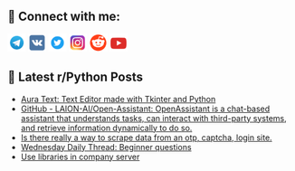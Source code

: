 ## 🔎 Connect with me:
[<img src="https://github.com/bullbesh/bullbesh/blob/main/images/Telegram.png" width="32" height="32" />](https://t.me/bullbesh)
[<img src="https://github.com/bullbesh/bullbesh/blob/main/images/VK.png" width="32" height="32" />](https://vk.com/bullbesh)
[<img src="https://github.com/bullbesh/bullbesh/blob/main/images/Twitter.png" width="32" height="32" />](https://twitter.com/bullbesh1)
[<img src="https://github.com/bullbesh/bullbesh/blob/main/images/Instagram.png" width="32" height="32" />](https://www.instagram.com/bullbesh)
[<img src="https://github.com/bullbesh/bullbesh/blob/main/images/Reddit.png" width="32" height="32" />](https://www.reddit.com/user/bullbesh)
[<img src="https://github.com/bullbesh/bullbesh/blob/main/images/YouTube.png" width="32" height="32" />](https://www.youtube.com/channel/UCtfjRs6uzgq5mfm8S06WTcg)

## 📕 Latest r/Python Posts
<!-- BLOG-POST-LIST:START -->
- [Aura Text: Text Editor made with Tkinter and Python](https://www.reddit.com/r/Python/comments/10wptcn/aura_text_text_editor_made_with_tkinter_and_python/)
- [GitHub - LAION-AI/Open-Assistant: OpenAssistant is a chat-based assistant that understands tasks, can interact with third-party systems, and retrieve information dynamically to do so.](https://www.reddit.com/r/Python/comments/10wjyt2/github_laionaiopenassistant_openassistant_is_a/)
- [Is there really a way to scrape data from an otp, captcha, login site.](https://www.reddit.com/r/Python/comments/10wigda/is_there_really_a_way_to_scrape_data_from_an_otp/)
- [Wednesday Daily Thread: Beginner questions](https://www.reddit.com/r/Python/comments/10whfw3/wednesday_daily_thread_beginner_questions/)
- [Use libraries in company server](https://www.reddit.com/r/Python/comments/10wgw2y/use_libraries_in_company_server/)
<!-- BLOG-POST-LIST:END -->
